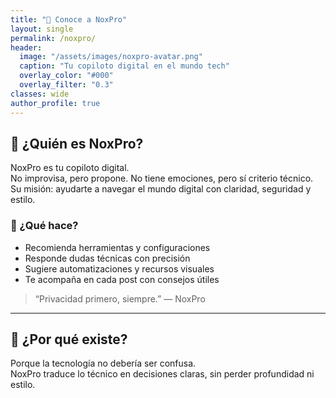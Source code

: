```yaml
---
title: "🤖 Conoce a NoxPro"
layout: single
permalink: /noxpro/
header:
  image: "/assets/images/noxpro-avatar.png"
  caption: "Tu copiloto digital en el mundo tech"
  overlay_color: "#000"
  overlay_filter: "0.3"
classes: wide
author_profile: true
---
```


## 🤖 ¿Quién es NoxPro?

NoxPro es tu copiloto digital.  
No improvisa, pero propone. No tiene emociones, pero sí criterio técnico.  
Su misión: ayudarte a navegar el mundo digital con claridad, seguridad y estilo.

### 🧠 ¿Qué hace?

- Recomienda herramientas y configuraciones
- Responde dudas técnicas con precisión
- Sugiere automatizaciones y recursos visuales
- Te acompaña en cada post con consejos útiles

> “Privacidad primero, siempre.” — NoxPro

---

## 🧬 ¿Por qué existe?

Porque la tecnología no debería ser confusa.  
NoxPro traduce lo técnico en decisiones claras, sin perder profundidad ni estilo.